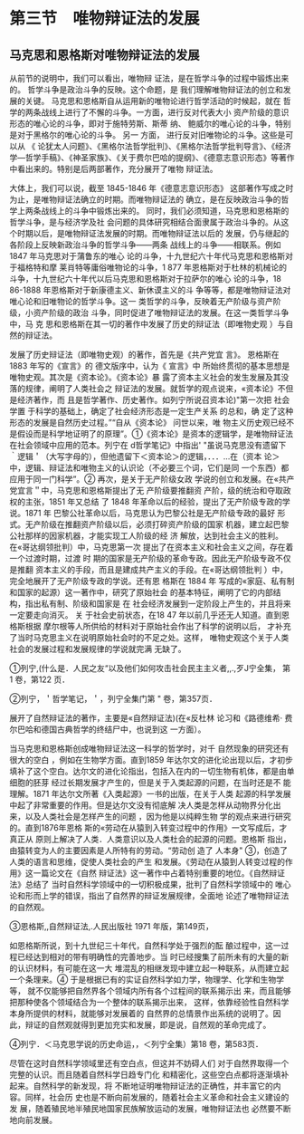 # 第三节　唯物辩证法的发展

## 马克思和恩格斯对唯物辩证法的发展

从前节的说明中，我们可以看出，唯物辩 证法，是在哲学斗争的过程中锻炼出来的。 哲学斗争是政治斗争的反映。这个命题，是 我们理解唯物辩证法的创立和发展的关键。 马克思和恩格斯自从运用新的唯物论进行哲学活动的时候起，就在 哲学的两条战线上进行了不懈的斗争。一方面，进行反对代表大小 资产阶级的意识形态的唯心论的斗争，即对于施特劳斯、斯蒂 纳、 鲍威尔的唯心论的斗争，特别是对于黑格尔的唯心论的斗争。 另一 方面， 进行反对旧唯物论的斗争。这些是可以从 《 论犹太人问题》、《黑格尔法哲学批判》、《黑格尔法哲学批判导言》、《经济学—哲学手稿》、《神圣家族》、《关于费尔巴哈的提纲》、《德意志意识形态》等著作中看出来的。特别是后两部著作，充分展开了唯物 辩证法。

大体上，我们可以说，截至 1845-1846 年《德意志意识形态》 这部著作写成之时为止，是唯物辩证法确立的时期。而唯物辩证法的 确立，是在反映政治斗争的哲学上两条战线上的斗争中锻炼出来的。 同时，我们必须知道，马克思和恩格斯的哲学斗争，是与经济学及社 会问题的具体研究相结合面隶属于政治斗争的。从这个时期以后，是唯物辩证法发展的时期。而唯物辩证法以后的 发展，仍与继起的各阶段上反映新政治斗争的哲学斗争——两条 战线上的斗争——相联系。例如 1847 年马克思对于蒲鲁东的唯心 论的斗争，十九世纪六十年代马克思和恩格斯对于福格特和摩 莱肖特等庸俗唯物论的斗争，1 877 年恩格斯对于杜林的机械论的 斗争，十九世纪六十年代以后马克思和恩格斯对于拉萨尔的唯心 论的斗争，18 86-1888 年恩格斯对于新康德主义、新休谟主义的斗 争等等，都是唯物辩证法对唯心论和旧唯物论的哲学斗争。这一 类哲学的斗争，反映着无产阶级与资产阶级，小资产阶级的政治 斗争，同时促进了唯物辩证法的发展。在这一类哲学斗争中，马 克 思和恩格斯在其一切的著作中发展了历史的辩证法（即唯物史观 ）与自然的辩证法。

发展了历史辩证法（即唯物史观）的著作，首先是《共产党宜 言》。 恩格斯在 1883 年写的《宣言》的 德文版序中，认为《 宣言》中 所始终贯彻的基本思想是唯物史观。其次是《资本论》。《资本论》暴 露了资本主义社会的发生发展及其没落的规律，阐明了人类社会之 辩证法的发展。就哲学的观点说来，«资本论》不但是经济著作，而 且是哲学著作、历史著作。如列宁所说召资本论)"第一次把 社会学置 于科学的基础上，确定了社会经济形态是一定生产关系 的总和，确 定了这种形态的发展是自然历史过程。”“自从《资本论》 问世以来，唯 物主义历史观已经不是假设而是科学地证明了的原理”。①《资本论》是资本的逻辑学，是唯物辩证法在社会领域中应用的范本。列宁在 d哲学笔记》中指出' "虽说马克思没有遗留下 ｀逻辑＇（大写字母的），但他遗留下＜资本论＞的逻辑，．．．…在（资本 论＞中，逻辑、辩证法和唯物主义的认识论（不必要三个词，它们是同 一个东西）都应用于同一门科学”。② 再次，是关于无产阶级女政 学说的创立和发展。在«共产党宜言＂中，马克思和恩格斯提出了无 产阶级要推翻资 产阶，级的统治和夺取政权的主张，1851 年又总结 了 1848 年革命以后的经验，提出了无产阶级专政的学说。1871 年 巴黎公社革命以后，马克思认为巴黎公社是无产阶级专政的最好 形式。无产阶级在推翻资产阶级以后，必须打碎资产阶级的国家 机器，建立起巴黎公社那样的因家机器，才能实现工人阶级的经 济 解放，达到社会主义的胜利。在«哥达纲领批判）中，马克思第一次 提出了在资本主义和社会主义之间，存在着一个过渡时期，过渡 时 期的国家是无产阶级的革命专政。因此无产阶级专政不仅是推翻 资本主义的手段，而且是建成共产主义的手段。在«哥达纲领批判 ）中，完全地展开了无产阶级专政的学说。还有恩 格斯在 1884 年 写成的«家庭、私有制和国家的起源）这一著作中，研究了原始社会 的基本特征，阐明了它的内部结构，指出私有制、阶级和国家是 在 社会经济发展到一定阶段上产生的，并且将来一定要走向消灭。 关 于社会史前状态，在18 47 年以前几乎还无人知道。直到恩格斯根据 摩尔根等人所供给的材料对于原始社会作出了科学的说明以后， 才补充了当时马克思主义在说明原始社会时的不足之处。这样， 唯物史观这个关于人类社会的发展过程和发展规律的学说就完满 无缺了。

①列宁,(什么是．人民之友“以及他们如何攻击社会民主主义者,,.,歹J宁全集， 第 1 卷，第122 页．

②列宁，＇哲学笔记，＇，列宁全集门第 " 卷，第357页．

展开了自然辩证法的著作，主要是«自然辩证法)(在«反杜林 论习和《路德维希· 费尔巴哈和德国古典哲学的终结尸中，也说到这 一方面）。

当马克思和恩格斯创成唯物辩证法这一科学的哲学时，对千 自然现象的研究还有很大的空白 ，例如在生物学方面。直到1859 年达尔文的进化论出现以后，才初步填补了这个空白。达尔文的进化论指出，包括入在内的一切生物有机体，都是由单细胞的胚芽 经过长期发展才产生的，但是关于入类起源的问题，在当时还是不 能理解。1871 年达尔文所著《入类起源》一书的出版，在关于人类 起源的科学发展中起了非常重要的作用。但是达尔文没有彻底解 决人类是怎样从动物界分化出来，以及人类社会是怎样产生的问题 ，因为他是以纯粹生物 学的观点来进行研究的。直到1876年恩格 斯的«劳动在从猿到入转变过程中的作用》一文写成后，才真正从 原则上解决了人类．人类意识以及人类杜会的起源的问题。恩格斯 指出，由猿转变为人的主要因素是人所特有的劳动。“劳动创 造了 人本身" ③，创造了人类的语言和思维，促使人类社会的产生 和发展。《劳动在从猿到人转变过程的作用》这一篇论文在《自然 辩证法》这一著作中占着特别重要的地位。《自然辩证法》总结了 当时自然科学领域中的一切积极成果，批判了自然科学领域中的 唯心论和形而上学的错误，指出了自然界的辩证发展规律，全面地 论述了唯物辩证法的自然观。

③恩格斯,,自然辩证法,.人民出版社 1971 年版，第149页，

如恩格斯所说，到十九世纪三十年代，自然科学处于强烈的酝 酿过程中，这一过程已经达到相对的带有明确性的完善地步。当 时已经搜集了前所未有的大量的新的认识材料，有可能在这一大 堆混乱的相继发现中建立起一种联系，从而建立起一个条理来。④ 于是根据已有的实证自然科学如力学，物理学、化学和生物学等， 就不仅能够把自然界各个领域内所有各个过程间的联系揭示出 来，而且能够把那种使各个领域结合为一个整体的联系揭示出来， 这样，依靠经验性自然科学本身所提供的材料，就能够对发展着的 自然界的总情景作出系统的说明了。因此，辩证的自然观就得到更加充实和发展，即是说，自然观的革命完成了。

④列宁．＜马克思学说的历史命运，，＜列宁全集）第18 卷，第583页．

尽管在这时自然科学领域里还有空白点，但这并不妨碍人们 对于自然界取得一个完整的认识。而且随着自然科学日趋专门化 和精密化，这些空白点都将逐渐填补起来。自然科学的新发现，将 不断地证明唯物辩证法的正确性，并丰富它的内容。同样，社会历 史也是不断向前发展的，随着社会主义革命和社会主义建设的发 展，随着殖民地半殖民地国家民族解放运动的发展，唯物辩证法也 必然要不断地向前发展。

